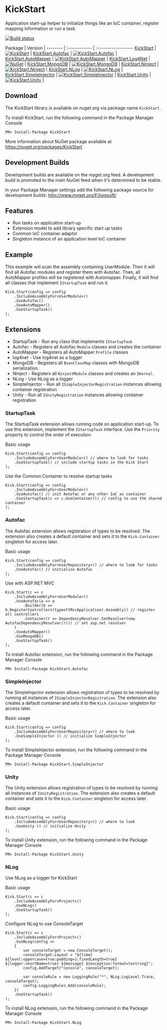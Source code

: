 # KickStart

Application start-up helper to initialize things like an IoC container, register mapping information or run a task.

[![Build status](https://ci.appveyor.com/api/projects/status/lk092y48a2b9f8ys)](https://ci.appveyor.com/project/LoreSoft/kickstart)

Package  | Version |
-------- | :------------ | :------------------
[KickStart](https://www.nuget.org/packages/KickStart/) |  [![KickStart](https://img.shields.io/nuget/v/KickStart.svg)](https://www.nuget.org/packages/KickStart/) |
[KickStart.Autofac](https://www.nuget.org/packages/KickStart.Autofac/) |  [![KickStart.Autofac](https://img.shields.io/nuget/v/KickStart.Autofac.svg)](https://www.nuget.org/packages/KickStart.Autofac/) |
[KickStart.AutoMapper](https://www.nuget.org/packages/KickStart.AutoMapper/) |  [![KickStart.AutoMapper](https://img.shields.io/nuget/v/KickStart.AutoMapper.svg)](https://www.nuget.org/packages/KickStart.AutoMapper/) |
[KickStart.Log4Net](https://www.nuget.org/packages/KickStart.Log4Net/) |  [![NuGet](https://img.shields.io/nuget/v/KickStart.Log4Net.svg)](https://www.nuget.org/packages/KickStart.Log4Net/) |
[KickStart.MongoDB](https://www.nuget.org/packages/KickStart.MongoDB/) |  [![KickStart.MongoDB](https://img.shields.io/nuget/v/KickStart.MongoDB.svg)](https://www.nuget.org/packages/KickStart.MongoDB/) |
[KickStart.Ninject](https://www.nuget.org/packages/KickStart.Ninject/) |  [![KickStart.Ninject](https://img.shields.io/nuget/v/KickStart.Ninject.svg)](https://www.nuget.org/packages/KickStart.Ninject/) |
[KickStart.NLog](https://www.nuget.org/packages/KickStart.NLog/) |  [![KickStart.NLog](https://img.shields.io/nuget/v/KickStart.NLog.svg)](https://www.nuget.org/packages/KickStart.NLog/) |
[KickStart.SimpleInjector](https://www.nuget.org/packages/KickStart.SimpleInjector/) |  [![KickStart.SimpleInjector](https://img.shields.io/nuget/v/KickStart.SimpleInjector.svg)](https://www.nuget.org/packages/KickStart.SimpleInjector/) |
[KickStart.Unity](https://www.nuget.org/packages/KickStart.Unity/) |  [![KickStart.Unity](https://img.shields.io/nuget/v/KickStart.Unity.svg)](https://www.nuget.org/packages/KickStart.Unity/) |

## Download

The KickStart library is available on nuget.org via package name `KickStart`.

To install KickStart, run the following command in the Package Manager Console

    PM> Install-Package KickStart
    
More information about NuGet package avaliable at
<https://nuget.org/packages/KickStart>

## Development Builds

Development builds are available on the myget.org feed.  A development build is promoted to the main NuGet feed when it's determined to be stable. 

In your Package Manager settings add the following package source for development builds:
<http://www.myget.org/F/loresoft/>

## Features

- Run tasks on application start-up
- Extension model to add library specific start up tasks
- Common IoC container adaptor
- Singleton instance of an application level IoC container


## Example

This example will scan the assembly containing UserModule.  Then it will find all Autofac modules and register them with Autofac.  Then, all AutoMapper profiles will be registered with Automapper. Finally, it will find all classes that implement `IStartupTask` and run it. 

    Kick.Start(config => config
        .IncludeAssemblyFor<UserModule>()
        .UseAutofac()
        .UseAutoMapper()
        .UseStartupTask()
    );

## Extensions

- StartupTask - Run any class that implements `IStartupTask`
- Autofac - Registers all Autofac `Module` classes and creates the container
- AutoMapper - Registers all AutoMapper `Profile` classes
- log4net - Use log4net as a logger
- MongoDB - Registers all `BsonClassMap` classes with MongoDB serialization.
- Ninject - Registers all `NinjectModule` classes and creates an `IKernal`.
- NLog - Use NLog as a logger
- SimpleInjector - Run all `ISimpleInjectorRegistration` instances allowing container registration
- Unity - Run all `IUnityRegistration` instances allowing container registration

### StartupTask

The StartupTask extension allows running code on application start-up. To use this extension, implement the `IStartupTask` interface. Use the `Priority` property to control the order of execution.


Basic usage

    Kick.Start(config => config
        .IncludeAssemblyFor<UserModule>() // where to look for tasks
        .UseStartupTask() // include startup tasks in the Kick Start        
    );

Use the Common Container to resolve startup tasks

    Kick.Start(config => config
        .IncludeAssemblyFor<UserModule>()
        .UseAutofac() // init Autofac or any other IoC as container
        .UseStartupTask(c => c.UseContainer()) // config to use the shared container
    );

### Autofac

The Autofac extension allows registration of types to be resolved.  The extension also creates a default container and sets it to the `Kick.Container` singleton for access later.

Basic usage

    Kick.Start(config => config
        .IncludeAssemblyFor<UserRepository>() // where to look for tasks
        .UseAutofac() // initialize Autofac        
    );

Use with ASP.NET MVC

    Kick.Start(c => c
        .IncludeAssemblyFor<UserModule>()
        .UseAutofac(a => a
            .Builder(b => b.RegisterControllers(typeof(MvcApplication).Assembly)) // register all controllers 
            .Container(r => DependencyResolver.SetResolver(new AutofacDependencyResolver(r))) // set asp.net resolver
        )
        .UseAutoMapper()
        .UseMongoDB()
        .UseStartupTask()
    );


To install Autofac extension, run the following command in the Package Manager Console

    PM> Install-Package KickStart.Autofac

### SimpleInjector 

The SimpleInjector extension allows registration of types to be resolved by running all instances of `ISimpleInjectorRegistration`.  The extension also creates a default container and sets it to the `Kick.Container` singleton for access later.

Basic usage

    Kick.Start(config => config
        .IncludeAssemblyFor<UserRepository>() // where to look
        .UseSimpleInjector () // initialize SimpleInjector         
    );

To install SimpleInjector extension, run the following command in the Package Manager Console

    PM> Install-Package KickStart.SimpleInjector

### Unity 

The Unity extension allows registration of types to be resolved by running all instances of `IUnityRegistration`.  The extension also creates a default container and sets it to the `Kick.Container` singleton for access later.

Basic usage

    Kick.Start(config => config
        .IncludeAssemblyFor<UserRepository>() // where to look
        .UseUnity () // initialize Unity         
    );

To install Unity extension, run the following command in the Package Manager Console

    PM> Install-Package KickStart.Unity

### NLog

Use NLog as a logger for KickStart

Basic usage

    Kick.Start(c => c
        .IncludeAssemblyFor<Project>()
        .UseNLog()
        .UseStartupTask()
    );

Configure NLog to use ConsoleTarget

    Kick.Start(c => c
        .IncludeAssemblyFor<Project>()
        .UseNLog(config =>
        {
            var consoleTarget = new ConsoleTarget();
            consoleTarget.Layout = "${time} ${level:uppercase=true:padding=1:fixedLength=true} ${logger:shortName=true} ${message} ${exception:format=tostring}";        
            config.AddTarget("console", consoleTarget);

            var consoleRule = new LoggingRule("*", NLog.LogLevel.Trace, consoleTarget);
            config.LoggingRules.Add(consoleRule);
        })
        .UseStartupTask()
    );

To install NLog extension, run the following command in the Package Manager Console

    PM> Install-Package KickStart.NLog
